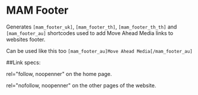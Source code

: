 # MAM Footer

Generates `[mam_footer_uk]`, `[mam_footer_th]`, `[mam_footer_th_th]` and `[mam_footer_au]` shortcodes used to add Move Ahead Media links to websites footer.

Can be used like this too `[mam_footer_au]Move Ahead Media[/mam_footer_au]`


##Link specs:

rel="follow, noopenner" on the home page.

rel="nofollow, noopenner" on the other pages of the website.